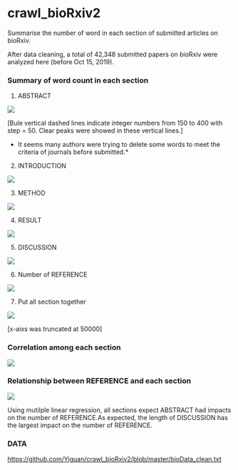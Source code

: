 # crawl_bioRxiv2

Summarise the number of word in each section of submitted articles on bioRxiv.

After data cleaning, a total of 42,348 submitted papers on bioRxiv were analyzed here (before Oct 15, 2019). 

### Summary of word count in each section 

1. ABSTRACT

![](https://github.com/Yiguan/crawl_bioRxiv2/blob/master/abstract.png)

[Bule vertical dashed lines indicate integer numbers from 150 to 400 with step = 50. Clear peaks were showed in these vertical lines.]

* It seems many authors were trying to delete some words to meet the criteria of journals before submitted.*

2. INTRODUCTION

![](https://github.com/Yiguan/crawl_bioRxiv2/blob/master/introduction.png)

3. METHOD

![](https://github.com/Yiguan/crawl_bioRxiv2/blob/master/method.png)

4. RESULT

![](https://github.com/Yiguan/crawl_bioRxiv2/blob/master/result.png)

5. DISCUSSION

![](https://github.com/Yiguan/crawl_bioRxiv2/blob/master/discussion.png)

6. Number of REFERENCE

![](https://github.com/Yiguan/crawl_bioRxiv2/blob/master/reference.png)

7. Put all section together

![](https://github.com/Yiguan/crawl_bioRxiv2/blob/master/all.png)

[x-aixs was truncated at 50000]

### Correlation among each section

![](https://github.com/Yiguan/crawl_bioRxiv2/blob/master/corr.png)

### Relationship between REFERENCE and each section

![](https://github.com/Yiguan/crawl_bioRxiv2/blob/master/glm.png)

Using mutilple linear regression, all sections expect ABSTRACT had impacts on the number of REFERENCE.As expected, the length of DISCUSSION has the largest impact on the number of REFERENCE.

### DATA

<https://github.com/Yiguan/crawl_bioRxiv2/blob/master/bioData_clean.txt>
